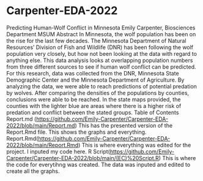# Carpenter-EDA-2022
Predicting Human-Wolf Conflict in Minnesota
Emily Carpenter, Biosciences Department MSUM
Abstract
In Minnesota, the wolf population has been on the rise for the last few decades. The Minnesota Department of Natural Resources’ Division of Fish and Wildlife (DNR) has been following the wolf population very closely, but how not been looking at the data with regard to anything else. This data analysis looks at overlapping population numbers from three different sources to see if human wolf conflict can be predicted. For this research, data was collected from the DNR, Minnesota State Demographic Center and the Minnesota Department of Agriculture. By analyzing the data, we were able to reach predictions of potential predation by wolves. After comparing the densities of the populations by counties, conclusions were able  to be reached. In the state maps provided, the counties with the lighter blue are areas where there is a higher risk of predation and conflict between the stated groups. 
Table of Contents
Report.md (https://github.com/Emily-Carpenter/Carpenter-EDA-2022/blob/main/Report.md)
This has the presented version of the Report.Rmd file. This shows the graphs and everything.
Report.Rmd(https://github.com/Emily-Carpenter/Carpenter-EDA-2022/blob/main/Report.Rmd)
This is where everything was edited for the project. I inputed my code here.
R Script(https://github.com/Emily-Carpenter/Carpenter-EDA-2022/blob/main/(EC)%20Script.R)
This is where the code for everytihng was created. The data was inputed and edited to create all the graphs.
